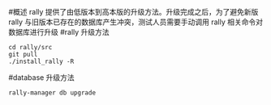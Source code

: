 #概述
rally 提供了由低版本到高本版的升级方法。升级完成之后，为了避免新版 rally 与旧版本已存在的数据库产生冲突，测试人员需要手动调用 rally 相关命令对数据库进行升级
#rally 升级方法
```
cd rally/src
git pull
./install_rally -R
```
#database 升级方法
```
rally-manager db upgrade
```

